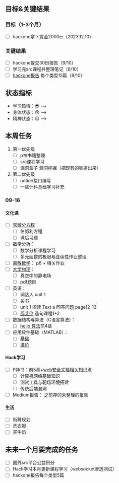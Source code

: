 ## 目标&关键结果
### 目标（1-3个月）
- [ ] hackone拿下赏金2000💵（2023.12.10）
### 关键结果
- [ ] hackone提交30份报告（9/10）
- [ ] 学习完src课程并整理笔记（8/10）
- [ ] [hackone报告](https://github.com/reddelexc/hackerone-reports) 每个类型15篇（8/10）
## 状态指标
- 学习热情：😎 --> 
- 身体状态：😢 --> 
- 精神状态：😒 --> 

## 本周任务

1. 第一优先级
	- [ ] p神书籍整理
	- [ ] src课程学习
	- [ ] 漏洞盒子 漏洞挖掘（把现有的钱提出来）
2. 第二优先级
	- [ ] notion接口编写
	- [ ] 一些计科基础学习补充

### 09-16
#### 文化课
- [ ] [常微分方程](https://www.bilibili.com/video/BV1Tr4y1w7Ef/?spm_id_from=333.337.search-card.all.click&vd_source=5f4f31ca939fbba01cb0ba2f7b60b9e3)：
	- [ ] 伯努利方程
	- [ ] 课后习题
- [ ] [数学分析](https://www.bilibili.com/video/BV15v411g7VP/?spm_id_from=333.337.search-card.all.click&vd_source=5f4f31ca939fbba01cb0ba2f7b60b9e3)：
	- [ ] 数学分析课程学习
	- [ ] 多元函数的极限与连续性作业整理
- [ ] [离散数学](https://www.bilibili.com/video/BV1d7411v7zu/?spm_id_from=333.337.search-card.all.click&vd_source=5f4f31ca939fbba01cb0ba2f7b60b9e3)： p6 + 相关作业
- [ ] [大学物理](https://www.bilibili.com/video/BV1qW411H7UX/?spm_id_from=333.337.search-card.all.click&vd_source=5f4f31ca939fbba01cb0ba2f7b60b9e3)：
	- [ ] 真空中的静电场
	- [ ] pdf题目
- [ ] 英语：
	- [ ] 词达人 unit 1
	- [ ] 买书 
	- [ ] unit 1 阅读 Text a 回答问题 page12-13
	- [ ] [邵艾伦](https://www.bilibili.com/cheese/play/ep79805?csource=common_hp_favorite_null&spm_id_from=333.999.0.0) 造句课程1+2
- [ ] 数据结构与算法（C语言算法）：
	- [ ] [hello 算法](https://www.hello-algo.com/)前4章
- [ ] 应用软件基础（MATLAB）：
	- [ ] [基础](https://www.bilibili.com/video/BV13D4y1Q7RS/?share_source=copy_web&vd_source=cb3ded45d35379e8fd250c6b3997251c)
	- [ ] [进阶](https://www.bilibili.com/video/BV1GJ41137UH/?spm_id_from=333.788.recommend_more_video.0&vd_source=5f4f31ca939fbba01cb0ba2f7b60b9e3)
#### Hack学习
- [ ] P神书：前5章+[web安全文档相关知识点](https://websec.readthedocs.io/zh/latest/#)
	- [ ] 计算机网络基础知识
	- [ ] 测试工具与靶场环境搭建
	- [ ] 传统后端漏洞
- [ ] Medium报告： 之前存的未整理的报告
#### 生活
- [ ] 街舞规划
- [ ] 洗衣服
- [ ] 买牛奶
## 未来一个月要完成的任务
- [ ] 国外src平台公益积分
- [ ] Hack学习本月更新课程学习（websocket渗透测试）
- [ ] hackone报告每个类型5篇